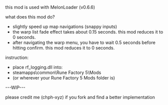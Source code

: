 this mod is used with MelonLoader (v0.6.6)

what does this mod do?
- slightly speed up map navigations (snappy inputs)
- the warp list fade effect takes about 0.15 seconds. this mod reduces it to 0 seconds.
- after navigating the warp menu, you have to wait 0.5 seconds before hitting confirm. this mod reduces it to 0 seconds.

instruction:
- place rf_logging.dll into:
- steamapps\common\Rune Factory 5\Mods
- (or wherever your Rune Factory 5 Mods folder is)

---WIP---

please credit me (chph-xyz) if you fork and find a better implementation
